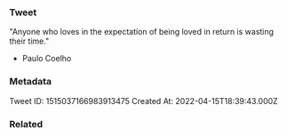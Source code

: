 ### Tweet
"Anyone who loves in the expectation of being loved in return is wasting their time."

- Paulo Coelho

### Metadata
Tweet ID: 1515037166983913475
Created At: 2022-04-15T18:39:43.000Z

### Related

